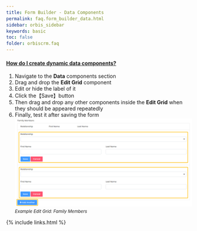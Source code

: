 ```yaml
---
title: Form Builder - Data Components
permalink: faq.form_builder_data.html
sidebar: orbis_sidebar
keywords: basic 
toc: false
folder: orbiscrm.faq
---
```


<div class="panel-group" id="accordion">
    <div class="panel panel-default">
        <div class="panel-heading">
            <h4 class="panel-title">
                <a class="noCrossRef accordion-toggle" data-toggle="collapse" data-parent="#accordion" href="#how-do-i-create-dynamic-data-components">
                    How do I create dynamic data components?
                </a>
            </h4>
        </div>
        <div id="how-do-i-create-dynamic-data-components" class="panel-collapse collapse noCrossRef">
            <div class="panel-body">
                <ol>
                    <li>Navigate to the <b>Data</b> components section</li>
                    <li>Drag and drop the <b>Edit Grid</b> component</li>
                    <li>Edit or hide the label of it</li>
                    <li>Click the【Save】button</li>
                    <li>Then drag and drop any other components inside the <b>Edit Grid</b> when they should be appeared repeatedly</li>
                    <li>Finally, test it after saving the form<br>
                        <img src="images/form_builder/eidt-grid-family-members.png"><br>
                        <span style="font-style: italic; font-size: smaller">Example Edit Grid: Family Members</span>
                    </li>
                </ol>
            </div>
        </div>
    </div>
    <!-- /.panel -->
</div>
<!-- /.panel-group -->


{% include links.html %}
